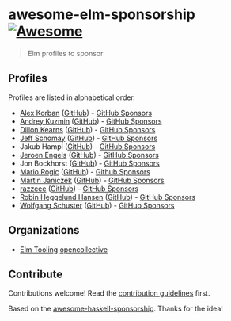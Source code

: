 # awesome-elm-sponsorship [![Awesome](https://awesome.re/badge.svg)](https://awesome.re)

> Elm profiles to sponsor


## Profiles

Profiles are listed in alphabetical order.

* [Alex Korban](https://korban.net/elm/about) ([GitHub](https://github.com/alexkorban)) - [GitHub Sponsors](https://github.com/sponsors/alexkorban)
* [Andrey Kuzmin](https://twitter.com/unsoundscapes) ([GitHub](https://github.com/w0rm)) - [GitHub Sponsors](https://github.com/sponsors/w0rm)
* [Dillon Kearns](https://incrementalelm.com) ([GitHub](https://github.com/dillonkearns)) - [GitHub Sponsors](https://github.com/sponsors/dillonkearns)
* [Jeff Schomay](http://elmnarrativeengine.com/) ([GitHub](https://github.com/jschomay)) - [GitHub Sponsors](https://github.com/sponsors/jschomay)
* Jakub Hampl ([GitHub](https://github.com/gampleman)) - [GitHub Sponsors](https://github.com/sponsors/gampleman)
* [Jeroen Engels](https://jfmengels.net/) ([GitHub](https://github.com/jfmengels/)) - [GitHub Sponsors](https://github.com/sponsors/jfmengels)
* Jon Bockhorst ([GitHub](https://github.com/jmbockhorst/)) - [GitHub Sponsors](https://github.com/sponsors/jmbockhorst)
* [Mario Rogic](https://twitter.com/realmario) ([GitHub](https://github.com/supermario/)) - [Github Sponsors](http://github.com/sponsors/supermario)
* [Martin Janiczek](https://twitter.com/Janiczek) ([GitHub](https://github.com/Janiczek/)) - [GitHub Sponsors](https://github.com/sponsors/Janiczek)
* [razzeee](https://twitter.com/Razzee) ([GitHub](https://github.com/razzeee/)) - [GitHub Sponsors](https://github.com/sponsors/razzeee)
* [Robin Heggelund Hansen](https://twitter.com/robheghan) ([GitHub](https://github.com/robinheghan/)) - [GitHub Sponsors](https://github.com/sponsors/robinheghan)
* [Wolfgang Schuster](https://twitter.com/wolfadex) ([GitHub](https://github.com/wolfadex/)) - [GitHub Sponsors](https://github.com/sponsors/wolfadex)


## Organizations

* [Elm Tooling](https://github.com/elm-tooling/) [opencollective](https://opencollective.com/elm-tooling/)


## Contribute

Contributions welcome! Read the [contribution guidelines](contributing.md) first.

Based on the [awesome-haskell-sponsorship](https://github.com/kowainik/awesome-haskell-sponsorship). Thanks for the idea!
